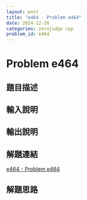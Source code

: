 ```yaml
---
layout: post
title: "e464 - Problem e464"
date: 2024-12-20
categories: zerojudge cpp
problem_id: e464
---
```


# Problem e464

## 題目描述



## 輸入說明



## 輸出說明



## 解題連結

[e464 - Problem e464](https://zerojudge.tw/ShowProblem?problemid=e464)

## 解題思路

